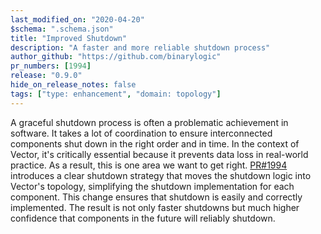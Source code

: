 ```yaml
---
last_modified_on: "2020-04-20"
$schema: ".schema.json"
title: "Improved Shutdown"
description: "A faster and more reliable shutdown process"
author_github: "https://github.com/binarylogic"
pr_numbers: [1994]
release: "0.9.0"
hide_on_release_notes: false
tags: ["type: enhancement", "domain: topology"]
---
```


A graceful shutdown process is often a problematic achievement in software.
It takes a lot of coordination to ensure interconnected components shut down
in the right order and in time. In the context of Vector, it's critically
essential because it prevents data loss in real-world practice. As a result,
this is one area we want to get right. [PR#1994][urls.pr_1994] introduces a
clear shutdown strategy that moves the shutdown logic into Vector's topology,
simplifying the shutdown implementation for each component. This change ensures
that shutdown is easily and correctly implemented. The result is not only faster
shutdowns but much higher confidence that components in the future will reliably
shutdown.

[urls.pr_1994]: https://github.com/timberio/vector/pull/1994
